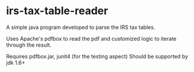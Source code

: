 # irs-tax-table-reader

A simple java program developed to parse the IRS tax tables. 

Uses Apache's pdfbox to read the pdf and customized logic to iterate through the result.

Requires pdfbox.jar, junit4 (for the testing aspect) Should be supported by jdk 1.6+

